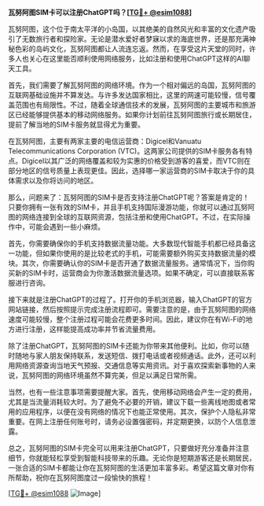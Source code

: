 **瓦努阿图SIM卡可以注册ChatGPT吗？[[TG💪+ @esim1088](https://t.me/s/esim1088)]**

瓦努阿图，这个位于南太平洋的小岛国，以其绝美的自然风光和丰富的文化遗产吸引了无数旅行者和探险家。无论是潜水爱好者梦寐以求的海底世界，还是那充满神秘色彩的岛屿文化，瓦努阿图都让人流连忘返。然而，在享受这片天堂的同时，许多人也关心在这里能否顺利使用网络服务，比如注册和使用ChatGPT这样的AI聊天工具。

首先，我们需要了解瓦努阿图的网络环境。作为一个相对偏远的岛国，瓦努阿图的互联网基础设施并不算发达。与许多发达国家相比，这里的网速可能较慢，信号覆盖范围也有局限性。不过，随着全球通信技术的发展，瓦努阿图的主要城市和旅游区已经能够提供基本的移动网络服务。如果你计划前往瓦努阿图旅行或长期居住，提前了解当地的SIM卡服务就显得尤为重要。

在瓦努阿图，主要有两家主要的电信运营商：Digicel和Vanuatu Telecommunications Corporation (VTC)。这两家公司提供的SIM卡服务各有特点。Digicel以其广泛的网络覆盖和较为实惠的价格受到游客的喜爱，而VTC则在部分地区的信号质量上表现更佳。因此，选择哪一家运营商的SIM卡取决于你的具体需求以及你将访问的地区。

那么，问题来了：瓦努阿图的SIM卡是否支持注册ChatGPT呢？答案是肯定的！只要你拥有一张有效的SIM卡，并且手机支持国际漫游功能，你就可以通过瓦努阿图的网络连接到全球的互联网资源，包括注册和使用ChatGPT。不过，在实际操作中，可能会遇到一些小麻烦。

首先，你需要确保你的手机支持数据流量功能。大多数现代智能手机都已经具备这一功能，但如果你使用的是比较老式的手机，可能需要额外购买支持数据流量的模块。其次，你需要确认你的SIM卡是否开通了数据流量服务。通常情况下，当你购买新的SIM卡时，运营商会为你激活数据流量选项。如果不确定，可以直接联系客服进行咨询。

接下来就是注册ChatGPT的过程了。打开你的手机浏览器，输入ChatGPT的官方网站链接，然后按照提示完成注册流程即可。需要注意的是，由于瓦努阿图的网络速度可能较慢，整个注册过程可能会花费更多时间。因此，建议你在有Wi-Fi的地方进行注册，这样能提高成功率并节省流量费用。

除了注册ChatGPT，瓦努阿图的SIM卡还能为你带来其他便利。比如，你可以随时随地与家人朋友保持联系，发送短信、拨打电话或者视频通话。此外，还可以利用网络资源查询当地天气预报、交通信息等实用资讯。对于喜欢探索新事物的人来说，瓦努阿图的网络环境虽然不算完美，但足以满足日常所需。

当然，也有一些注意事项需要提醒大家。首先，使用移动网络会产生一定的费用，尤其是当流量消耗较大时。为了避免不必要的开销，建议下载一些离线地图或者常用的应用程序，以便在没有网络的情况下也能正常使用。其次，保护个人隐私非常重要。在网上注册任何账号时，请务必设置强密码，并定期更换，以防个人信息泄露。

总之，瓦努阿图的SIM卡完全可以用来注册ChatGPT，只要做好充分准备并注意细节，你就能轻松享受到智能科技带来的乐趣。无论你是短期游客还是长期居民，一张合适的SIM卡都能让你在瓦努阿图的生活更加丰富多彩。希望这篇文章对你有所帮助，祝你在瓦努阿图度过一段愉快的旅程！

[[TG💪+ @esim1088](https://t.me/s/esim1088) ![Image](https://i.postimg.cc/4NQfJmqS/Snipaste-2025-05-13-00-14-12.png)]